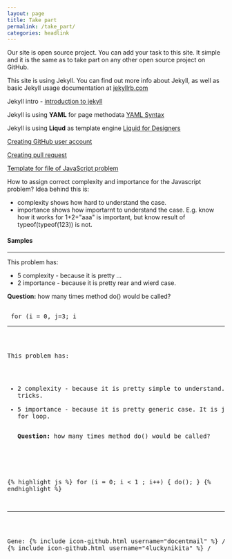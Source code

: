 ```yaml
---
layout: page
title: Take part
permalink: /take_part/
categories: headlink
---
```


Our site is open source project. You can add your task to this site. 
It simple and it is the same as to take part on any other open source project on GitHub.




This site is using Jekyll. You can find out more info about Jekyll, as well as basic Jekyll usage documentation at [jekyllrb.com](http://jekyllrb.com/)

Jekyll intro - [introduction to jekyll](http://wolfr.github.io/intro-to-jekyll)

Jekyll is using <b>YAML</b> for page methodata  [YAML Syntax](http://docs.ansible.com/ansible/YAMLSyntax.html)  

Jekyll is using <b>Liqud</b> as template engine [Liquid for Designers](https://github.com/Shopify/liquid/wiki/Liquid-for-Designers)

[Creating GitHub user account](https://help.github.com/articles/signing-up-for-a-new-github-account/)

[Creating pull request](https://help.github.com/articles/creating-a-pull-request/)

[Template for file of JavaScript problem](https://raw.githubusercontent.com/docentmail/docentmail.github.io/master/assets/problem-2015-12-18-17-25.html_template)

How to assign correct complexity and importance for the Javascript problem? 
 Idea behind this is:

- complexity shows how hard to understand the case. 
- importance shows how importarnt to understand the case. E.g. know how it works for 1+2+"aaa" is important, but know result of typeof(typeof(123)) is not.

<h4>Samples</h4>
<hr/>
This problem has: 

- 5 complexity - because it is pretty ...
- 2 importance - because it is pretty rear and wierd case.
<p><b>Question:</b> how many times method do() would be called? </p>
 <PRE> 
 for (i = 0, j=3; i <j ; i++,j-- ) { 
    do();
 }
 </PRE>      
<hr/>

This problem has:

- 2 complexity - because it is pretty simple to understand. No tricky tricks.
- 5 importance - because it is pretty generic case. It is just normal for loop.
   <p><b>Question:</b> how many times method do() would be called? </p>
{% highlight js %}
for (i = 0; i < 1 ; i++) { 
    do();
}
{% endhighlight %}
<hr/>

Gene: {% include icon-github.html username="docentmail" %} /
Nikita: {% include icon-github.html username="4luckynikita" %} /

